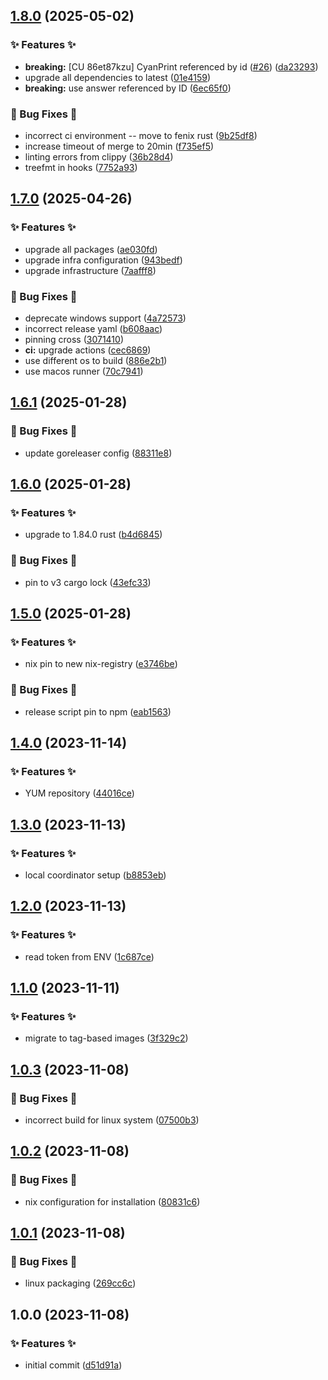 ## [1.8.0](https://github.com/AtomiCloud/sulfone.iridium/compare/v1.7.0...v1.8.0) (2025-05-02)


### ✨ Features ✨

* **breaking:** [CU 86et87kzu] CyanPrint referenced by id ([#26](https://github.com/AtomiCloud/sulfone.iridium/issues/26)) ([da23293](https://github.com/AtomiCloud/sulfone.iridium/commit/da23293c537d40a53668a1af694dd5dd27001f00))
* upgrade all dependencies to latest ([01e4159](https://github.com/AtomiCloud/sulfone.iridium/commit/01e4159c83feea65cdf0573997b7a865bd3c50cc))
* **breaking:** use answer referenced by ID ([6ec65f0](https://github.com/AtomiCloud/sulfone.iridium/commit/6ec65f0ca0bf1f985d8faf930bb74a0b338d0874))


### 🐛 Bug Fixes 🐛

* incorrect ci environment -- move to fenix rust ([9b25df8](https://github.com/AtomiCloud/sulfone.iridium/commit/9b25df8917712a87da5bfe6569519d81009cc07a))
* increase timeout of merge to 20min ([f735ef5](https://github.com/AtomiCloud/sulfone.iridium/commit/f735ef5e539efd30b32e1c35344214f5ba0abd37))
* linting errors from clippy ([36b28d4](https://github.com/AtomiCloud/sulfone.iridium/commit/36b28d458600cc55b09f087cf239a6711a2f79d8))
* treefmt in hooks ([7752a93](https://github.com/AtomiCloud/sulfone.iridium/commit/7752a935aeda3cb6c3069657a632e6bf21a9466c))

## [1.7.0](https://github.com/AtomiCloud/sulfone.iridium/compare/v1.6.1...v1.7.0) (2025-04-26)


### ✨ Features ✨

* upgrade all packages ([ae030fd](https://github.com/AtomiCloud/sulfone.iridium/commit/ae030fd19eb75e69b599e28837fb125bed37e494))
* upgrade infra configuration ([943bedf](https://github.com/AtomiCloud/sulfone.iridium/commit/943bedfb897b005a9b97e91915d17533343d30c7))
* upgrade infrastructure ([7aafff8](https://github.com/AtomiCloud/sulfone.iridium/commit/7aafff8d5ceaef5cb5b67dc73cea63f19e4a94ab))


### 🐛 Bug Fixes 🐛

* deprecate windows support ([4a72573](https://github.com/AtomiCloud/sulfone.iridium/commit/4a725733fd7675f722048f5876607c00fee965b8))
* incorrect release yaml ([b608aac](https://github.com/AtomiCloud/sulfone.iridium/commit/b608aac06bae6d6dfc5deb93edc720c49c44c6a8))
* pinning cross ([3071410](https://github.com/AtomiCloud/sulfone.iridium/commit/30714106e0d963948fa97c1ca112cda4ced2d885))
* **ci:** upgrade actions ([cec6869](https://github.com/AtomiCloud/sulfone.iridium/commit/cec6869ca1a6124d43a9aad14ff678eef377903a))
* use different os to build ([886e2b1](https://github.com/AtomiCloud/sulfone.iridium/commit/886e2b184df33a2c731e33cde7201bec4055e067))
* use macos runner ([70c7941](https://github.com/AtomiCloud/sulfone.iridium/commit/70c79417ad5a53e179288f76f2fe6db56dd2ed16))

## [1.6.1](https://github.com/AtomiCloud/sulfone.iridium/compare/v1.6.0...v1.6.1) (2025-01-28)


### 🐛 Bug Fixes 🐛

* update goreleaser config ([88311e8](https://github.com/AtomiCloud/sulfone.iridium/commit/88311e853d7aed7ee0a0b28442ca7b29a438b2c9))

## [1.6.0](https://github.com/AtomiCloud/sulfone.iridium/compare/v1.5.0...v1.6.0) (2025-01-28)


### ✨ Features ✨

* upgrade to 1.84.0 rust ([b4d6845](https://github.com/AtomiCloud/sulfone.iridium/commit/b4d6845d1874560fcabaea3a039f31ebf6ece360))


### 🐛 Bug Fixes 🐛

* pin to v3 cargo lock ([43efc33](https://github.com/AtomiCloud/sulfone.iridium/commit/43efc3378c9f6d98d63f7b25d877b8fa98d7875b))

## [1.5.0](https://github.com/AtomiCloud/sulfone.iridium/compare/v1.4.0...v1.5.0) (2025-01-28)


### ✨ Features ✨

* nix pin to new nix-registry ([e3746be](https://github.com/AtomiCloud/sulfone.iridium/commit/e3746be814bebe2164c6006ee94820977898e7b2))


### 🐛 Bug Fixes 🐛

* release script pin to npm ([eab1563](https://github.com/AtomiCloud/sulfone.iridium/commit/eab1563908726e9560cf61cfbeddc5bfac958556))

## [1.4.0](https://github.com/AtomiCloud/sulfone.iridium/compare/v1.3.0...v1.4.0) (2023-11-14)


### ✨ Features ✨

* YUM repository ([44016ce](https://github.com/AtomiCloud/sulfone.iridium/commit/44016ce8703c77af8db5fb2881ce662826b9fd7d))

## [1.3.0](https://github.com/AtomiCloud/sulfone.iridium/compare/v1.2.0...v1.3.0) (2023-11-13)


### ✨ Features ✨

* local coordinator setup ([b8853eb](https://github.com/AtomiCloud/sulfone.iridium/commit/b8853eba3b5c358429952f7529fb7b9db8b66f36))

## [1.2.0](https://github.com/AtomiCloud/sulfone.iridium/compare/v1.1.0...v1.2.0) (2023-11-13)


### ✨ Features ✨

* read token from ENV ([1c687ce](https://github.com/AtomiCloud/sulfone.iridium/commit/1c687ce03f6171b211ae23fb06e6db5d7cb80770))

## [1.1.0](https://github.com/AtomiCloud/sulfone.iridium/compare/v1.0.3...v1.1.0) (2023-11-11)


### ✨ Features ✨

* migrate to tag-based images ([3f329c2](https://github.com/AtomiCloud/sulfone.iridium/commit/3f329c2ce55b03093d401f88005e63526e49a7ec))

## [1.0.3](https://github.com/AtomiCloud/sulfone.iridium/compare/v1.0.2...v1.0.3) (2023-11-08)


### 🐛 Bug Fixes 🐛

* incorrect build for linux system ([07500b3](https://github.com/AtomiCloud/sulfone.iridium/commit/07500b3f18dd5ce77087cf4dd3ba130a064764d9))

## [1.0.2](https://github.com/AtomiCloud/sulfone.iridium/compare/v1.0.1...v1.0.2) (2023-11-08)


### 🐛 Bug Fixes 🐛

* nix configuration for installation ([80831c6](https://github.com/AtomiCloud/sulfone.iridium/commit/80831c6663fd9ff5390b3de1f7990bcc5a605f1c))

## [1.0.1](https://github.com/AtomiCloud/sulfone.iridium/compare/v1.0.0...v1.0.1) (2023-11-08)


### 🐛 Bug Fixes 🐛

* linux packaging ([269cc6c](https://github.com/AtomiCloud/sulfone.iridium/commit/269cc6c67b201afe10f340be23cf55ea97c16b42))

## 1.0.0 (2023-11-08)


### ✨ Features ✨

* initial commit ([d51d91a](https://github.com/AtomiCloud/sulfone.iridium/commit/d51d91a2bc32f3d4855e9546395340ec1fa7137e))
